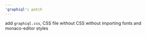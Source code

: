 ```yaml
---
'graphiql': patch
---
```


add `graphiql.css`, CSS file without CSS without importing fonts and monaco-editor styles
